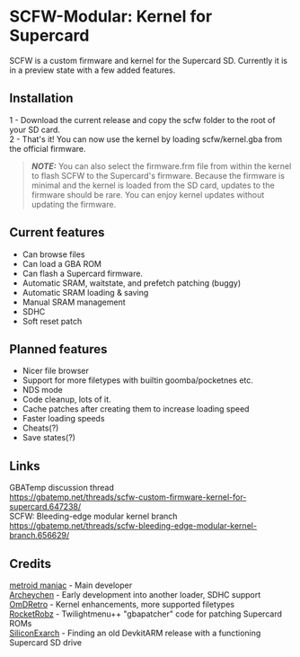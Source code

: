 # SCFW-Modular: Kernel for Supercard

SCFW is a custom firmware and kernel for the Supercard SD.
Currently it is in a preview state with a few added features.

## Installation
1 - Download the current release and copy the scfw folder to the root of your SD card.  
2 - That's it! You can now use the kernel by loading scfw/kernel.gba from the official firmware.  
> **_NOTE:_** You can also select the firmware.frm file from within the kernel to flash SCFW to the Supercard's firmware. Because the firmware is minimal and the kernel is loaded from the SD card, updates to the firmware should be rare. You can enjoy kernel updates without updating the firmware.  

## Current features
- Can browse files
- Can load a GBA ROM
- Can flash a Supercard firmware.
- Automatic SRAM, waitstate, and prefetch patching (buggy)
- Automatic SRAM loading & saving
- Manual SRAM management
- SDHC
- Soft reset patch
## Planned features
- Nicer file browser
- Support for more filetypes with builtin goomba/pocketnes etc.
- NDS mode
- Code cleanup, lots of it.
- Cache patches after creating them to increase loading speed
- Faster loading speeds
- Cheats(?)
- Save states(?)

## Links
GBATemp discussion thread  
https://gbatemp.net/threads/scfw-custom-firmware-kernel-for-supercard.647238/  
SCFW: Bleeding-edge modular kernel branch  
https://gbatemp.net/threads/scfw-bleeding-edge-modular-kernel-branch.656629/  

## Credits
[metroid maniac](https://github.com/metroid-maniac) - Main developer  
[Archeychen](https://github.com/ArcheyChen) - Early development into another loader, SDHC support  
[OmDRetro](https://github.com/OmDRetro) - Kernel enhancements, more supported filetypes  
[RocketRobz](https://github.com/RocketRobz) - Twilightmenu++ "gbapatcher" code for patching Supercard ROMs  
[SiliconExarch](https://github.com/SiliconExarch) - Finding an old DevkitARM release with a functioning Supercard SD drive
